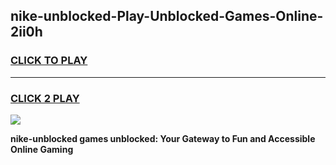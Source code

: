 
## nike-unblocked-Play-Unblocked-Games-Online-2ii0h
<h3>
<a href="https://premium76.site?title=nike-unblocked&ref=25A">CLICK TO PLAY</a></h3>
<hr>

<h3>
<a href="https://premium76.site?title=nike-unblocked&ref=25A">CLICK 2 PLAY</a>
  
</h3>

<a href="https://premium76.site?title=nike-unblocked&ref=25A"><img src="https://clearcache.store/games.png"></a>


**nike-unblocked games unblocked: Your Gateway to Fun and Accessible Online Gaming**
